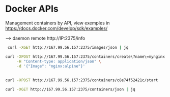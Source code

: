 # Docker APIs

Management containers by API, view exemples in https://docs.docker.com/develop/sdk/examples/

--> daemon remote
http://IP:2375/info

```sh
 curl -XGET http://167.99.56.157:2375/images/json | jq
 ```
 
 ```sh
 curl -XPOST http://167.99.56.157:2375/containers/create\?name\=mynginx \
      -H "Content-type: application/json" \
      -d '{"Image": "nginx:alpine"}'
      
      
 curl -XPOST http://167.99.56.157:2375/containers/c8e74f52421c/start
 
 curl -XGET http://167.99.56.157:2375/containers/json | jq
 ```
